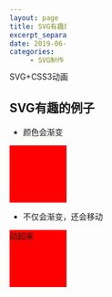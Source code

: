 ```yaml
---
layout: page
title: SVG有趣的例子
excerpt_separator: "<!--more-->"
date: 2019-06-23
categories:
     - SVG制作
tags:
  - svg

---
```

SVG+CSS3动画

<!--more-->
## SVG有趣的例子
- 颜色会渐变
<head>
  <meta charset="UTF-8">
<style> 
.QXF
{
width:100px;
height:100px;
background:red;
animation:QXF 5s;
animation-iteration-count: infinite;
}

@keyframes QXF
{
from {background:red;}
to {background:blue;}
}



</style>
</head>
<body>

<div class="QXF"></div>
</body>


- 不仅会渐变，还会移动
<head>
<style> 
div
{
width:100px;
height:100px;
background:red;
position:relative;
animation:aaa 5s linear 2s infinite alternate;


@keyframes aaa
{
0%   {background:red; left:0px; top:0px;}
25%  {background:green; left:200px; top:0px;}
50%  {background:yellow; left:200px; top:200px;}
75%  {background:black; left:0px; top:200px;}
100% {background:red; left:0px; top:0px;}
}
</style>
</head>
<body>
<div class="aaa">动起来</div>

</body>